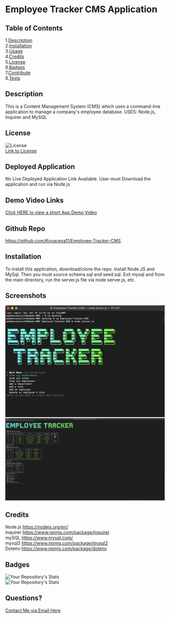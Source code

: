 # Employee Tracker CMS Application

  ## Table of Contents  
  1.[Description](#Description)  
  2.[Installation](#Installation)  
  3.[Usage](#Usage)  
  4.[Credits](#Credits)  
  5.[License](#License)  
  6.[Badges](#Badges)  
  7.[Contribute](#Contribute)  
  8.[Tests](#Tests)  

  ## Description  
  This is a Content Management System (CMS) which uses a command-line application to manage a company's employee database. USES: Node.js, Inquirer and MySQL  
  ## License  
  ![License](https://img.shields.io/static/v1?label=license&message=MIT&color=blue)  
  [Link to License](./LICENSE.md)     
  ## Deployed Application  
  No Live Deployed Application Link Available. User must Download the application and run via Node.js.

  ## Demo Video Links  
  [Click HERE to view a short App Demo Video](https://drive.google.com/file/d/1vFA96Go1rlfj03WkiD7oxl14aJxGmq5v/view?usp=sharing)      
  ## Github Repo  
  https://github.com/Kovaceva11/Employee-Tracker-CMS  
  ## Installation  
  To install this application, download/clone the repo. Install Node.JS and MySql. Then you must source schema.sql and seed.sql. Exit mysql and from the main directory, run the server.js file via node server.js, etc.  
  ## Screenshots  
  ![Screenshot 1](./assets/app_screenshot.png)  
  ![Screenshot 2](./assets/app_screen2.png) 
  ## Credits  
  Node.js  https://nodejs.org/en/  
  Inquirer https://www.npmjs.com/package/inquirer  
  mySQL https://www.mysql.com/  
  mysql2 https://www.npmjs.com/package/mysql2    
  Dotenv https://www.npmjs.com/package/dotenv 
   ## Badges  
  ![Your Repository's Stats](https://github-readme-stats.vercel.app/api?username=Kovaceva11&show_icons=true)  
  ![Your Repository's Stats](https://github-readme-stats.vercel.app/api/top-langs/?username=Kovaceva11&theme=blue-green)        
  
  ## Questions?  
  [Contact Me via Email Here](mailto:adam.kovacevich.develop@gmail.com)   
      
  